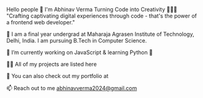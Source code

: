 Hello people 👋 I'm Abhinav Verma
Turning Code into Creativity 👨🏻‍💻
"Crafting captivating digital experiences through code - that's the power of a frontend web developer."

📄 I am a final year undergrad at Maharaja Agrasen Institute of Technology, Delhi, India. I am pursuing B.Tech in Computer Science.
    
🌱 I’m currently working on JavaScript & learning Python 🐍

👨‍💻 All of my projects are listed here

📄 You can also check out my portfolio at

📫 Reach out to me abhinavverma2024@gmail.com

<!--
**myselfabhi/myselfabhi** is a ✨ _special_ ✨ repository because its `README.md` (this file) appears on your GitHub profile.

Here are some ideas to get you started:

- 🔭 I’m currently working on ...
- 🌱 I’m currently learning ...
- 👯 I’m looking to collaborate on ...
- 🤔 I’m looking for help with ...
- 💬 Ask me about ...
- 📫 How to reach me: ...
- 😄 Pronouns: ...
- ⚡ Fun fact: ...
-->
